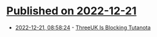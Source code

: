 # [Published on 2022-12-21](index.md)

* [2022-12-21, 08:58:24](https://news.ycombinator.com/item?id=34078247) - [ThreeUK Is Blocking Tutanota](https://tutanota.com/blog/posts/threeuk-blocks-tutanota)
